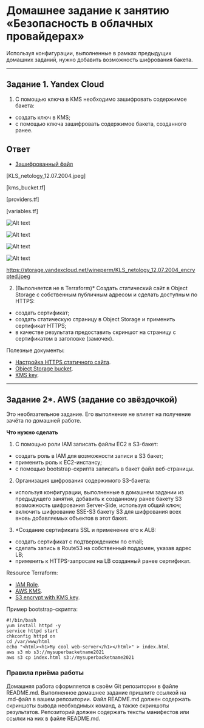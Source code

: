 # Домашнее задание к занятию «Безопасность в облачных провайдерах»

Используя конфигурации, выполненные в рамках предыдущих домашних заданий, нужно добавить возможность шифрования бакета.

---

## Задание 1. Yandex Cloud

1. С помощью ключа в KMS необходимо зашифровать содержимое бакета:

- создать ключ в KMS;
- с помощью ключа зашифровать содержимое бакета, созданного ранее.

## Ответ

- [Зашифрованный файл](https://storage.yandexcloud.net/wineperm/KLS_netology_12.07.2004_encrypted.jpeg)

[KLS_netology_12.07.2004.jpeg]

[kms_bucket.tf]

[providers.tf]

[variables.tf]

![Alt text](https://github.com/user-attachments/assets/0a0c25d3-4a11-4e8f-875f-801083829e33)

![Alt text](https://github.com/user-attachments/assets/3962a688-f401-4c96-b64c-a62ba37f85c9)

![Alt text](https://github.com/user-attachments/assets/606bf192-473a-49a4-be25-64480bdafcea)

![Alt text](https://github.com/user-attachments/assets/2a2c8798-3db9-4103-966f-9599810f75c9)

https://storage.yandexcloud.net/wineperm/KLS_netology_12.07.2004_encrypted.jpeg

2. (Выполняется не в Terraform)\* Создать статический сайт в Object Storage c собственным публичным адресом и сделать доступным по HTTPS:

- создать сертификат;
- создать статическую страницу в Object Storage и применить сертификат HTTPS;
- в качестве результата предоставить скриншот на страницу с сертификатом в заголовке (замочек).

Полезные документы:

- [Настройка HTTPS статичного сайта](https://cloud.yandex.ru/docs/storage/operations/hosting/certificate).
- [Object Storage bucket](https://registry.terraform.io/providers/yandex-cloud/yandex/latest/docs/resources/storage_bucket).
- [KMS key](https://registry.terraform.io/providers/yandex-cloud/yandex/latest/docs/resources/kms_symmetric_key).

---

## Задание 2\*. AWS (задание со звёздочкой)

Это необязательное задание. Его выполнение не влияет на получение зачёта по домашней работе.

**Что нужно сделать**

1. С помощью роли IAM записать файлы ЕС2 в S3-бакет:

- создать роль в IAM для возможности записи в S3 бакет;
- применить роль к ЕС2-инстансу;
- с помощью bootstrap-скрипта записать в бакет файл веб-страницы.

2. Организация шифрования содержимого S3-бакета:

- используя конфигурации, выполненные в домашнем задании из предыдущего занятия, добавить к созданному ранее бакету S3 возможность шифрования Server-Side, используя общий ключ;
- включить шифрование SSE-S3 бакету S3 для шифрования всех вновь добавляемых объектов в этот бакет.

3. \*Создание сертификата SSL и применение его к ALB:

- создать сертификат с подтверждением по email;
- сделать запись в Route53 на собственный поддомен, указав адрес LB;
- применить к HTTPS-запросам на LB созданный ранее сертификат.

Resource Terraform:

- [IAM Role](https://registry.terraform.io/providers/hashicorp/aws/latest/docs/resources/iam_role).
- [AWS KMS](https://registry.terraform.io/providers/hashicorp/aws/latest/docs/resources/kms_key).
- [S3 encrypt with KMS key](https://registry.terraform.io/providers/hashicorp/aws/latest/docs/resources/s3_bucket_object#encrypting-with-kms-key).

Пример bootstrap-скрипта:

```
#!/bin/bash
yum install httpd -y
service httpd start
chkconfig httpd on
cd /var/www/html
echo "<html><h1>My cool web-server</h1></html>" > index.html
aws s3 mb s3://mysuperbacketname2021
aws s3 cp index.html s3://mysuperbacketname2021
```

### Правила приёма работы

Домашняя работа оформляется в своём Git репозитории в файле README.md. Выполненное домашнее задание пришлите ссылкой на .md-файл в вашем репозитории.
Файл README.md должен содержать скриншоты вывода необходимых команд, а также скриншоты результатов.
Репозиторий должен содержать тексты манифестов или ссылки на них в файле README.md.
